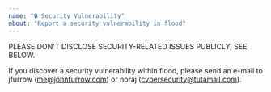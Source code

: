 ```yaml
---
name: "🔒 Security Vulnerability"
about: "Report a security vulnerability in flood"
---
```

PLEASE DON'T DISCLOSE SECURITY-RELATED ISSUES PUBLICLY, SEE BELOW.

If you discover a security vulnerability within flood, please send an e-mail to jfurrow (me@johnfurrow.com) or noraj (cybersecurity@tutamail.com).
